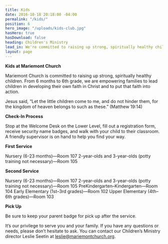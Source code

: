 ```yaml
---
title: Kids
date: 2016-10-18 20:18:00 -04:00
permalink: "/kids/"
position: 6
hero_image: "/uploads/kids-club.jpg"
hasHero: true
hasDownload: false
heading: Children's Ministry
lead_in: We're committed to raising up strong, spiritually healthy children.
layout: page
---
```


**Kids at Mariemont Church**

Mariemont Church is committed to raising up strong, spiritually healthy children. From 6 months to 6th grade, we are empowering families to lead children in developing their own faith in Christ and to put that faith into action.

Jesus said, “Let the little children come to me, and do not hinder them, for the kingdom of heaven belongs to such as these.” (Matthew 19:14)

**Check-In Process**

Stop at the Welcome Desk on the Lower Level, fill out a registration form, receive security name badges, and walk with your child to their classroom. A friendly supervisor is on hand to help you find your way.

**First Service**

Nursery (6-23 months)—Room 107
2-year-olds and 3-year-olds (potty training not necessary)—Room 105

**Second Service**

Nursery (6-23 months)—Room 107
2-year-olds and 3-year-olds (potty training not necessary)—Room 105
PreKindergarten–Kindergarten—Room 104
Early Elementary (1st–3rd grades)—Room 102
Upper Elementary (4th–6th grades)—Room 103

**Pick Up**

Be sure to keep your parent badge for pick up after the service. 

It’s our privilege to serve you and your family. If you have any questions or needs, please don’t hesitate to ask. You can contact our Children’s Ministry director Leslie Seetin at leslie@mariemontchurch.org. 


